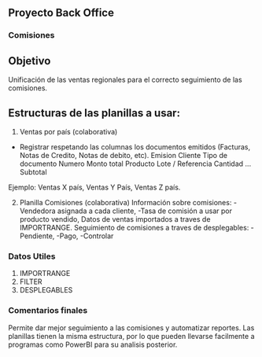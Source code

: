 ## Proyecto Back Office

### Comisiones

## Objetivo
Unificación de las ventas regionales para el correcto seguimiento de las comisiones. 

## Estructuras de las planillas a usar:

1. Ventas por país (colaborativa)
- Registrar respetando las columnas los documentos emitidos (Facturas, Notas de Credito, Notas de debito, etc).
Emision
Cliente
Tipo de documento
Numero
Monto total
Producto
Lote / Referencia
Cantidad
...
Subtotal

Ejemplo:
Ventas X país,
Ventas Y País,
Ventas Z país.

2. Planilla Comisiones (colaborativa)
Información sobre comisiones:
-Vendedora asignada a cada cliente,
-Tasa de comisión a usar por producto vendido,
Datos de ventas importados a traves de IMPORTRANGE.
Seguimiento de comisiones a traves de desplegables:
-Pendiente,
-Pago,
-Controlar

### Datos Utiles
1. IMPORTRANGE
2. FILTER
3. DESPLEGABLES

### Comentarios finales

Permite dar mejor seguimiento a las comisiones y automatizar reportes.
Las planillas tienen la misma estructura, por lo que pueden llevarse facilmente a programas como PowerBI para su analisis posterior.







